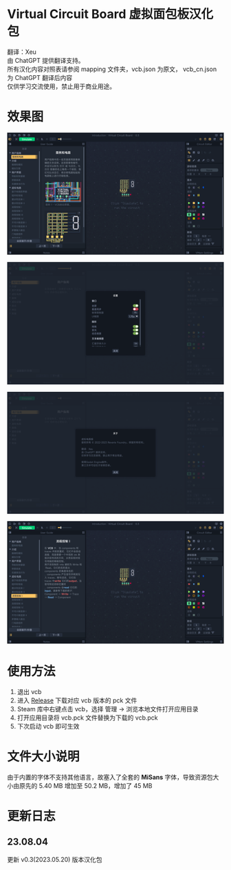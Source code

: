# Virtual Circuit Board 虚拟面包板汉化包
翻译：Xeu  
由 ChatGPT 提供翻译支持。  
所有汉化内容对照表请参阅 mapping 文件夹，vcb.json 为原文， vcb_cn.json 为 ChatGPT 翻译后内容  
仅供学习交流使用，禁止用于商业用途。  
# 效果图

![sample1](./img/sample1.png)

![sample2](./img/sample2.png)

![sample3](./img/sample3.png)

![sample4](./img/sample4.png)


# 使用方法

1. 退出 vcb
2. 进入 [Release](https://github.com/ThankRain/vcb_cn/releases) 下载对应 vcb 版本的 pck 文件
3. Steam 库中右键点击 vcb，选择 管理 -> 浏览本地文件打开应用目录
4. 打开应用目录将 vcb.pck 文件替换为下载的 vcb.pck
5. 下次启动 vcb 即可生效

# 文件大小说明
由于内置的字体不支持其他语言，故塞入了全套的 **MiSans** 字体，导致资源包大小由原先的 5.40 MB 增加至 50.2 MB，增加了 45 MB

# 更新日志
## 23.08.04
更新 v0.3(2023.05.20) 版本汉化包
